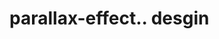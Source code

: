 # parallax-effect.. desgin                                                                                                                                                                                                                                                                                                                                                                                                                                                                                                                                                           
